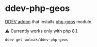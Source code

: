 # ddev-php-geos

[DDEV addon](https://ddev.readthedocs.io/en/latest/users/extend/additional-services/) that installs [php-geos](https://git.osgeo.org/gitea/geos/php-geos) module.

⚠️ Currently works only with php 8.1.

`ddev get wotnak/ddev-php-geos`
